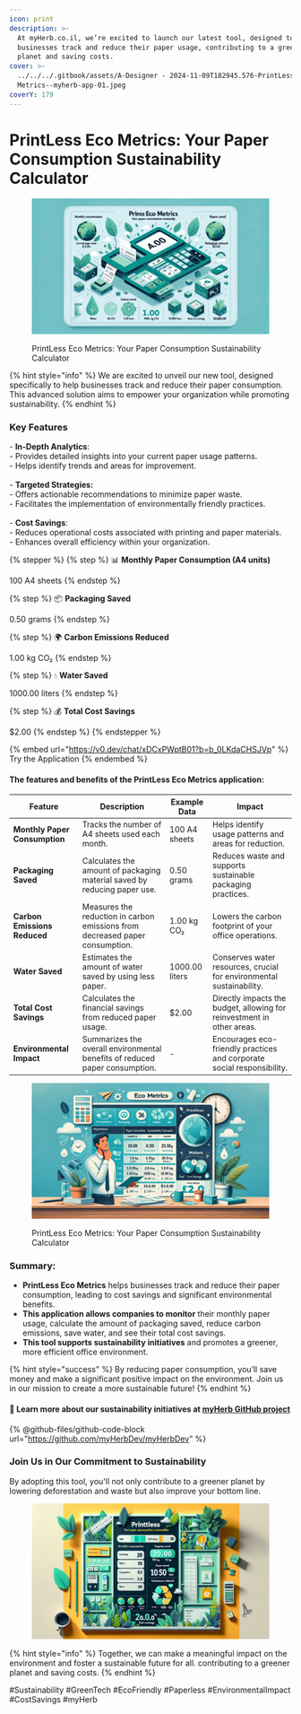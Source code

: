 ```yaml
---
icon: print
description: >-
  At myHerb.co.il, we’re excited to launch our latest tool, designed to help
  businesses track and reduce their paper usage, contributing to a greener
  planet and saving costs.
cover: >-
  ../../../.gitbook/assets/A-Designer - 2024-11-09T182945.576-PrintLess Eco
  Metrics--myherb-app-01.jpeg
coverY: 179
---
```


# PrintLess Eco Metrics: Your Paper Consumption Sustainability Calculator

<figure><img src="../../../.gitbook/assets/A-1-Designer - 2024-11-09T183116.516-PrintLess Eco Metrics--myherb-app-01.jpeg" alt=""><figcaption><p>PrintLess Eco Metrics: Your Paper Consumption Sustainability Calculator</p></figcaption></figure>

{% hint style="info" %}
We are excited to unveil our new tool, designed specifically to help businesses track and reduce their paper consumption. This advanced solution aims to empower your organization while promoting sustainability.
{% endhint %}

### Key Features

\- **In-Depth Analytics**: \
&#x20; \- Provides detailed insights into your current paper usage patterns.\
&#x20; \- Helps identify trends and areas for improvement.\
\
\- **Targeted Strategies:**\
&#x20; \- Offers actionable recommendations to minimize paper waste.\
&#x20; \- Facilitates the implementation of environmentally friendly practices.\
\
\- **Cost Savings**:\
&#x20; \- Reduces operational costs associated with printing and paper materials.\
&#x20; \- Enhances overall efficiency within your organization.

{% stepper %}
{% step %}
📊 **Monthly Paper Consumption (A4 units)**

100 A4 sheets&#x20;
{% endstep %}

{% step %}
📦 **Packaging Saved**

0.50 grams&#x20;
{% endstep %}

{% step %}
🌍 **Carbon Emissions Reduced**

1.00 kg CO₂
{% endstep %}

{% step %}
💧 **Water Saved**

1000.00 liters
{% endstep %}

{% step %}
💰 **Total Cost Savings**

$2.00
{% endstep %}
{% endstepper %}

{% embed url="https://v0.dev/chat/xDCxPWptB01?b=b_0LKdaCHSJVp" %}
Try the Application
{% endembed %}

#### **The features and benefits of the PrintLess Eco Metrics application**:

| Feature                       | Description                                                                  | Example Data   | Impact                                                                 |
| ----------------------------- | ---------------------------------------------------------------------------- | -------------- | ---------------------------------------------------------------------- |
| **Monthly Paper Consumption** | Tracks the number of A4 sheets used each month.                              | 100 A4 sheets  | Helps identify usage patterns and areas for reduction.                 |
| **Packaging Saved**           | Calculates the amount of packaging material saved by reducing paper use.     | 0.50 grams     | Reduces waste and supports sustainable packaging practices.            |
| **Carbon Emissions Reduced**  | Measures the reduction in carbon emissions from decreased paper consumption. | 1.00 kg CO₂    | Lowers the carbon footprint of your office operations.                 |
| **Water Saved**               | Estimates the amount of water saved by using less paper.                     | 1000.00 liters | Conserves water resources, crucial for environmental sustainability.   |
| **Total Cost Savings**        | Calculates the financial savings from reduced paper usage.                   | $2.00          | Directly impacts the budget, allowing for reinvestment in other areas. |
| **Environmental Impact**      | Summarizes the overall environmental benefits of reduced paper consumption.  | -              | Encourages eco-friendly practices and corporate social responsibility. |

<figure><img src="../../../.gitbook/assets/A-1-Designer - 2024-11-09T183048.129-PrintLess Eco Metrics--myherb-app-01.jpeg" alt=""><figcaption><p>PrintLess Eco Metrics: Your Paper Consumption Sustainability Calculator</p></figcaption></figure>

### **Summary:**

* **PrintLess Eco Metrics** helps businesses track and reduce their paper consumption, leading to cost savings and significant environmental benefits.
* **This application allows companies to monitor** their monthly paper usage, calculate the amount of packaging saved, reduce carbon emissions, save water, and see their total cost savings.
* **This tool supports sustainability initiatives** and promotes a greener, more efficient office environment.

{% hint style="success" %}
By reducing paper consumption, you’ll save money and make a significant positive impact on the environment. Join us in our mission to create a more sustainable future!
{% endhint %}

#### 🔗 Learn more about our sustainability initiatives at [myHerb GitHub project](https://github.com/myHerbDev/myHerbDev)

{% @github-files/github-code-block url="https://github.com/myHerbDev/myHerbDev" %}

### Join Us in Our Commitment to Sustainability

By adopting this tool, you'll not only contribute to a greener planet by lowering deforestation and waste but also improve your bottom line.&#x20;

<figure><img src="../../../.gitbook/assets/A-112-Designer - 2024-11-09T183522.887-PrintLess Eco Metrics--myherb-app-01.jpeg" alt=""><figcaption></figcaption></figure>

{% hint style="info" %}
Together, we can make a meaningful impact on the environment and foster a sustainable future for all. contributing to a greener planet and saving costs.
{% endhint %}

\#Sustainability #GreenTech #EcoFriendly #Paperless #EnvironmentalImpact #CostSavings #myHerb
